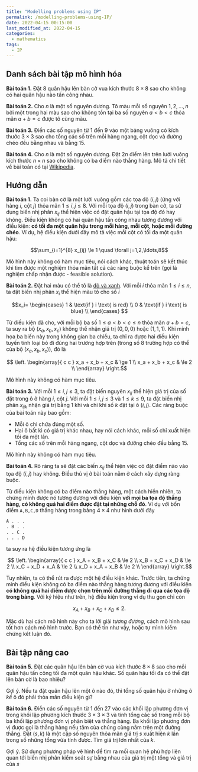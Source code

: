 ```yaml
---
title: "Modelling problems using IP"
permalink: /modelling-problems-using-IP/
date: 2022-04-15 00:15:00
last_modified_at: 2022-04-15
categories:
  - mathematics
tags:
  - IP
---
```


## Danh sách bài tập mô hình hóa

**Bài toán 1.** Đặt 8 quân hậu lên bàn cờ vua kích thước $8\times 8$ sao cho không có hai quân hậu nào tấn công nhau.

**Bài toán 2.** Cho $n$ là một số nguyên dương. Tô màu mỗi số nguyên $1,2,\ldots,n$ bởi một trong hai màu sao cho không tồn tại ba số nguyên $a<b<c$ thỏa mãn $a+b=c$ được tô cùng màu.

**Bài toán 3.** Điền các số nguyên từ 1 đến 9 vào một bảng vuông có kích thước $3\times 3$ sao cho tổng các số trên mỗi hàng ngang, cột dọc và đường chéo đều bằng nhau và bằng 15.

**Bài toán 4.** Cho $n$ là một số nguyên dương. Đặt $2n$ điểm lên trên lưới vuông kích thước $n\times n$ sao cho không có ba điểm nào thẳng hàng. Mô tả chi tiết về bài toán có tại [Wikipedia](https://en.wikipedia.org/wiki/No-three-in-line_problem).

## Hướng dẫn

**Bài toán 1.** Ta coi bàn cờ là một lưới vuông gồm các tọa độ $(i,j)$ (ứng với hàng $i$, cột $j$) thỏa mãn $1\le i,j \le 8$. Với mỗi tọa độ $(i,j)$ trong bàn cờ, ta sử dụng biến nhị phân $x_{ij}$ thể hiện việc có đặt quân hậu tại tọa độ đó hay không. Điều kiện không có hai quân hậu tấn công nhau tương đương với điều kiện: **có tối đa một quân hậu trong mỗi hàng, mỗi cột, hoặc mỗi đường chéo**. Ví dụ, hệ điều kiện dưới đây mô tả việc mỗi cột có tối đa một quân hậu:

$$\sum_{i=1}^{8} x_{ij} \le 1 \quad \forall j=1,2,\ldots,8$$

Mô hình này không có hàm mục tiêu, nói cách khác, thuật toán sẽ kết thúc khi tìm được một nghiệm thỏa mãn tất cả các ràng buộc kể trên (gọi là nghiệm chấp nhận được - feasible solution).

**Bài toán 2.** Đặt hai màu có thể tô là [đỏ và xanh](https://en.wikipedia.org/wiki/Red_pill_and_blue_pill). Với mỗi $i$ thỏa mãn $1\le i \le n$, ta đặt biến nhị phân $x_i$ thể hiện màu tô cho số $i$

$$x_i=
\begin{cases}
    1 & \text{if } i \text{ is red} \\
    0 & \text{if } i \text{ is blue} \\
\end{cases}
$$

Từ điều kiện đã cho, với mỗi bộ ba số $1\le a<b<c \le n$ thỏa mãn $a+b=c$, ta suy ra bộ $(x_a,x_b,x_c)$ không thể nhận giá trị $(0,0,0)$ hoặc $(1,1,1)$. Khi minh họa ba biến này trong không gian ba chiều, ta chỉ ra được hai điều kiện tuyến tính loại bỏ đi đúng hai trường hợp trên (trong số 8 trường hợp có thể của bộ $(x_a,x_b,x_c)$), đó là

$$
\left.
  \begin{array}{ c c }
    x_a + x_b + x_c & \ge 1 \\
    x_a + x_b + x_c & \le 2 \\
  \end{array}
\right.$$

Mô hình này không có hàm mục tiêu.

**Bài toán 3.** Với mỗi $1 \le i,j \le 3$, ta đặt biến nguyên $x_{ij}$ thể hiện giá trị của số đặt trong ô ở hàng $i$, cột $j$. Với mỗi $1 \le i,j \le 3$ và $1\le k \le 9$, ta đặt biến nhị phân $x_{ijk}$ nhận giá trị bằng 1 khi và chỉ khi số $k$ đặt tại ô $(i,j)$. Các ràng buộc của bài toán này bao gồm:

- Mỗi ô chỉ chứa đúng một số.
- Hai ô bất kì có giá trị khác nhau, hay nói cách khác, mỗi số chỉ xuất hiện tối đa một lần.
- Tổng các số trên mỗi hàng ngang, cột dọc và đường chéo đều bằng 15.

Mô hình này không có hàm mục tiêu.

**Bài toán 4.** Rõ ràng ta sẽ đặt các biến $x_{ij}$ thể hiện việc có đặt điểm nào vào tọa độ $(i,j)$ hay không. Điều thú vị ở bài toán nằm ở cách xây dựng ràng buộc.

Từ điều kiện không có ba điểm nào thẳng hàng, một cách hiển nhiên, ta chứng minh được nó tương đương với điều kiện **với mọi ba tọa độ thẳng hàng, có không quá hai điểm được đặt tại những chỗ đó**. Ví dụ với bốn điểm `A,B,C,D` thẩng hàng trong bảng $4\times 4$ như hình dưới đây
```txt
A . . .
. B . .
. . C .
. . . D
```
ta suy ra hệ điều kiện tương ứng là

$$
\left.
  \begin{array}{ c c }
    x_A + x_B + x_C & \le 2 \\
    x_B + x_C + x_D & \le 2 \\
    x_C + x_D + x_A & \le 2 \\
    x_D + x_A + x_B & \le 2 \\
  \end{array}
\right.$$

Tuy nhiên, ta có thể rút ra được một hệ điều kiện khác. Trước tiên, ta chứng minh điều kiện không có ba điểm nào thẳng hàng tương đương với điều kiện **có không quá hai điểm được chọn trên mỗi đường thẳng đi qua các tọa độ trong bảng**. Với ký hiệu như trên, hệ điều kiện trong ví dụ thu gọn chỉ còn

$$x_A + x_B + x_C + x_D \le 2.$$

Mặc dù hai cách mô hình này cho ta lời giải _tương đương_, cách mô hình sau tốt hơn cách mô hình trước. Bạn có thể tin như vậy, hoặc tự mình kiểm chứng kết luận đó.


## Bài tập nâng cao
**Bài toán 5.** Đặt các quân hậu lên bàn cờ vua kích thước $8\times 8$ sao cho mỗi quân hậu tấn công tối đa một quân hậu khác. Số quân hậu tối đa có thể đặt lên bàn cờ là bao nhiêu?

Gợi ý. Nếu ta đặt quân hậu lên một ô nào đó, thì tổng số quân hậu ở những ô _kề_ ô đó phải thỏa mãn điều kiện gì?

**Bài toán 6.** Điền các số nguyên từ 1 đến 27 vào các khối lập phương đơn vị trong khối lập phương kích thước $3\times 3\times 3$ và tính tổng các số trong mỗi bộ ba khối lập phương đơn vị phân biệt và thẳng hàng. Ba khối lập phương đơn vị được gọi là thẳng hàng nếu tâm của chúng cùng nằm trên một đường thẳng. Đặt $(s,k)$ là một cặp số nguyên thỏa mãn giá trị $s$ xuất hiện $k$ lần trong số những tổng vừa tính được. Tìm giá trị lớn nhất của $k$.

Gợi ý. Sử dụng phương pháp vẽ hình để tìm ra mối quan hệ phù hợp liên quan tới biến nhị phân kiểm soát sự bằng nhau của giá trị một tổng và giá trị của $s$
